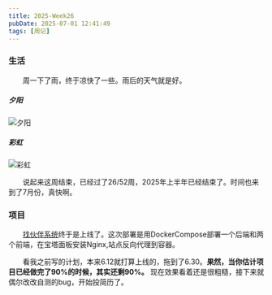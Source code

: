 ```yaml
---
title: 2025-Week26
pubDate: 2025-07-01 12:41:49
tags: [周记]
---
```


### 生活

&emsp;&emsp;周一下了雨，终于凉快了一些。雨后的天气就是好。

##### 夕阳
![夕阳](https://github.com/roc80/DrawingBoard/blob/191884bae3e585ea618b2351ea7eb16581e1ffd3/image/IMG20250630194834.jpg?raw=true)

##### 彩虹
![彩虹](https://github.com/roc80/DrawingBoard/blob/191884bae3e585ea618b2351ea7eb16581e1ffd3/image/IMG20250630195145.jpg?raw=true)

&emsp;&emsp;说起来这周结束，已经过了26/52周，2025年上半年已经结束了。时间也来到了7月份，真快啊。

### 项目

&emsp;&emsp;[找伙伴系统](find-friends.rocli.cn)终于是上线了。这次部署是用DockerCompose部署一个后端和两个前端，在宝塔面板安装Nginx,站点反向代理到容器。

&emsp;&emsp;看我之前写的计划，本来6.12就打算上线的，拖到了6.30。**果然，当你估计项目已经做完了90%的时候，其实还剩90%。** 现在效果看着还是很粗糙，接下来就偶尔改改自测的bug，开始投简历了。


